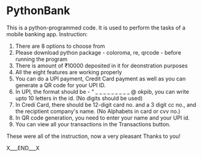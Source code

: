 # PythonBank
This is a python-programmed code. It is used to perform the tasks of a mobile banking app.
Instruction:
1. There are 8 options to choose from
2. Please download python package - coloroma, re, qrcode - before running the program
3. There is amount of ₹10000 deposited in it for deonstration purposes
4. All the eight features are working properly
5. You can do a UPI payment, Credit Card payment as well as you can generate a QR code for your UPI ID.
6. In UPI, the format should be - " _ _ _ _ _ _ _ _  _ @ okpib, you can write upto 10 letters in the id. (No digits should be used)
7. In Credi Card, there should be 12-digit card no. and a 3 digit cc no., and the reciptient company's name. (No Alphabets in card or cvv no.)
8. In QR code generation, you need to enter your name and your UPI id.
9. You can view all your transactions in the Transactions button.

These were all of the instruction, 
now a very pleasant Thanks to you!

X___END___X

